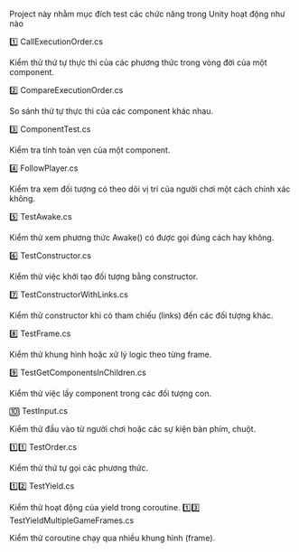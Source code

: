 Project này nhằm mục đích test các chức năng trong Unity hoạt động như nào


1️⃣ CallExecutionOrder.cs

Kiểm thử thứ tự thực thi của các phương thức trong vòng đời của một component.

2️⃣ CompareExecutionOrder.cs

So sánh thứ tự thực thi của các component khác nhau.

3️⃣ ComponentTest.cs

Kiểm tra tính toàn vẹn của một component.

4️⃣ FollowPlayer.cs

Kiểm tra xem đối tượng có theo dõi vị trí của người chơi một cách chính xác không.

5️⃣ TestAwake.cs

Kiểm thử xem phương thức Awake() có được gọi đúng cách hay không.

6️⃣ TestConstructor.cs

Kiểm thử việc khởi tạo đối tượng bằng constructor.

7️⃣ TestConstructorWithLinks.cs

Kiểm thử constructor khi có tham chiếu (links) đến các đối tượng khác.

8️⃣ TestFrame.cs

Kiểm thử khung hình hoặc xử lý logic theo từng frame.

9️⃣ TestGetComponentsInChildren.cs

Kiểm thử việc lấy component trong các đối tượng con.

🔟 TestInput.cs

Kiểm thử đầu vào từ người chơi hoặc các sự kiện bàn phím, chuột.

1️⃣1️⃣ TestOrder.cs

Kiểm thử thứ tự gọi các phương thức.

1️⃣2️⃣ TestYield.cs

Kiểm thử hoạt động của yield trong coroutine.
1️⃣3️⃣ TestYieldMultipleGameFrames.cs

Kiểm thử coroutine chạy qua nhiều khung hình (frame).
